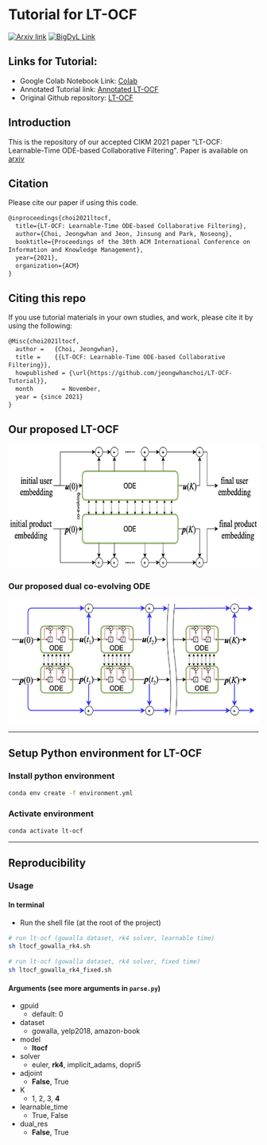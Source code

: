 # Tutorial for LT-OCF

[![Arxiv link](https://img.shields.io/static/v1?label=arXiv&message=LT-OCF&color=red&logo=arxiv)](https://arxiv.org/abs/2108.06208) [![BigDyL Link](https://img.shields.io/static/v1?label=&message=BigDyL&color=blue)](https://sites.google.com/view/npark/home?authuser=0)

## Links for Tutorial: 

- Google Colab Notebook Link: [Colab](https://colab.research.google.com/drive/1lLgGStY7LisFGelY5HdHXZrgjSXO29kz?usp=sharing)
- Annotated Tutorial link: [Annotated LT-OCF](https://lit.labml.ai/github/jeongwhanchoi/LT-OCF-Tutorial/tree/main/code)
- Original Github repository: [LT-OCF](https://github.com/jeongwhanchoi/LT-OCF)
## Introduction

This is the repository of our accepted CIKM 2021 paper "LT-OCF: Learnable-Time ODE-based Collaborative Filtering". Paper is available on [arxiv](https://arxiv.org/abs/2108.06208)

## Citation

Please cite our paper if using this code.

```
@inproceedings{choi2021ltocf,
  title={LT-OCF: Learnable-Time ODE-based Collaborative Filtering},
  author={Choi, Jeongwhan and Jeon, Jinsung and Park, Noseong},
  booktitle={Proceedings of the 30th ACM International Conference on Information and Knowledge Management},
  year={2021},
  organization={ACM}
}
```

## Citing this repo
If you use tutorial materials in your own studies, and work, please cite it by using the following:

```
@Misc{choi2021ltocf,
  author =   {Choi, Jeongwhan},
  title =    {{LT-OCF: Learnable-Time ODE-based Collaborative Filtering}},
  howpublished = {\url{https://github.com/jeongwhanchoi/LT-OCF-Tutorial}},
  month        = November,
  year = {since 2021}
}
```

## Our proposed LT-OCF

 <img src="img/lt-ocf.png" height="250">

### Our proposed dual co-evolving ODE

<img src="img/dualres.png" height="250">

---

## Setup Python environment for LT-OCF

### Install python environment

```bash
conda env create -f environment.yml   
```

### Activate environment
```bash
conda activate lt-ocf
```

---

## Reproducibility
### Usage

#### In terminal
- Run the shell file (at the root of the project)
```bash
# run lt-ocf (gowalla dataset, rk4 solver, learnable time)
sh ltocf_gowalla_rk4.sh
```
```bash
# run lt-ocf (gowalla dataset, rk4 solver, fixed time)
sh ltocf_gowalla_rk4_fixed.sh
```

#### Arguments (see more arguments in `parse.py`)
- gpuid
    - default: 0
- dataset
    - gowalla, yelp2018, amazon-book
- model
    - **ltocf**
- solver
    - euler, **rk4**, implicit_adams, dopri5
- adjoint
    - **False**, True
- K
    - 1, 2, 3, **4**
- learnable_time
    - True, False
- dual_res
    - **False**, True
